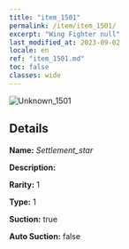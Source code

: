 ```yaml
---
title: "item_1501"
permalink: /item/item_1501/
excerpt: "Wing Fighter null"
last_modified_at: 2023-09-02
locale: en
ref: "item_1501.md"
toc: false
classes: wide
---
```



 ![Unknown_1501](/images/item/Settlement_star_p.png)



## Details

 **Name:** *Settlement_star* 

 **Description:** 

 **Rarity:** 1 

 **Type:** 1 

 **Suction:** true 

 **Auto Suction:** false 


